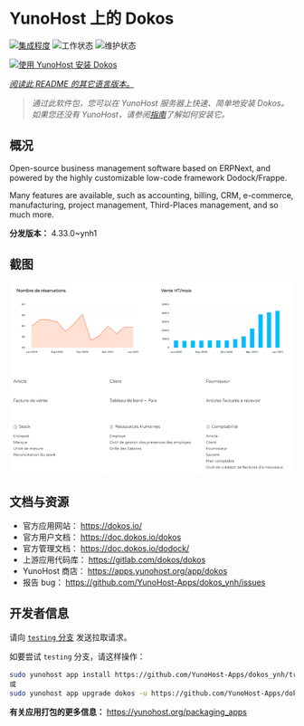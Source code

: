 <!--
注意：此 README 由 <https://github.com/YunoHost/apps/tree/master/tools/readme_generator> 自动生成
请勿手动编辑。
-->

# YunoHost 上的 Dokos

[![集成程度](https://dash.yunohost.org/integration/dokos.svg)](https://ci-apps.yunohost.org/ci/apps/dokos/) ![工作状态](https://ci-apps.yunohost.org/ci/badges/dokos.status.svg) ![维护状态](https://ci-apps.yunohost.org/ci/badges/dokos.maintain.svg)

[![使用 YunoHost 安装 Dokos](https://install-app.yunohost.org/install-with-yunohost.svg)](https://install-app.yunohost.org/?app=dokos)

*[阅读此 README 的其它语言版本。](./ALL_README.md)*

> *通过此软件包，您可以在 YunoHost 服务器上快速、简单地安装 Dokos。*  
> *如果您还没有 YunoHost，请参阅[指南](https://yunohost.org/install)了解如何安装它。*

## 概况

Open-source business management software based on ERPNext, and powered by the highly customizable low-code framework Dodock/Frappe.

Many features are available, such as accounting, billing, CRM, e-commerce, manufacturing, project management, Third-Places management, and so much more.



**分发版本：** 4.33.0~ynh1

## 截图

![Dokos 的截图](./doc/screenshots/dashboard.png)

## 文档与资源

- 官方应用网站： <https://dokos.io/>
- 官方用户文档： <https://doc.dokos.io/dokos>
- 官方管理文档： <https://doc.dokos.io/dodock/>
- 上游应用代码库： <https://gitlab.com/dokos/dokos>
- YunoHost 商店： <https://apps.yunohost.org/app/dokos>
- 报告 bug： <https://github.com/YunoHost-Apps/dokos_ynh/issues>

## 开发者信息

请向 [`testing` 分支](https://github.com/YunoHost-Apps/dokos_ynh/tree/testing) 发送拉取请求。

如要尝试 `testing` 分支，请这样操作：

```bash
sudo yunohost app install https://github.com/YunoHost-Apps/dokos_ynh/tree/testing --debug
或
sudo yunohost app upgrade dokos -u https://github.com/YunoHost-Apps/dokos_ynh/tree/testing --debug
```

**有关应用打包的更多信息：** <https://yunohost.org/packaging_apps>
